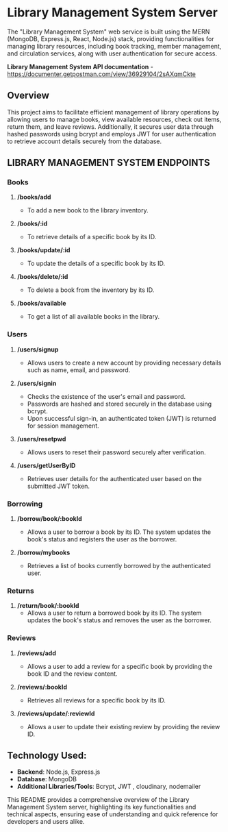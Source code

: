 # Library Management System Server  

The "Library Management System" web service is built using the MERN (MongoDB, Express.js, React, Node.js) stack, providing functionalities for managing library resources, including book tracking, member management, and circulation services, along with user authentication for secure access.  

**Library Management System API documentation** - https://documenter.getpostman.com/view/36929104/2sAXqmCkte

## Overview  
This project aims to facilitate efficient management of library operations by allowing users to manage books, view available resources, check out items, return them, and leave reviews. Additionally, it secures user data through hashed passwords using bcrypt and employs JWT for user authentication to retrieve account details securely from the database.  

## LIBRARY MANAGEMENT SYSTEM ENDPOINTS  

### Books  
1. **/books/add**  
   - To add a new book to the library inventory.  
   
2. **/books/:id**  
   - To retrieve details of a specific book by its ID.  
   
3. **/books/update/:id**  
   - To update the details of a specific book by its ID.  
   
4. **/books/delete/:id**  
   - To delete a book from the inventory by its ID.  
   
5. **/books/available**  
   - To get a list of all available books in the library.  

### Users  
1. **/users/signup**  
   - Allows users to create a new account by providing necessary details such as name, email, and password.  
   
2. **/users/signin**  
   - Checks the existence of the user's email and password.  
   - Passwords are hashed and stored securely in the database using bcrypt.  
   - Upon successful sign-in, an authenticated token (JWT) is returned for session management.  
   
3. **/users/resetpwd**  
   - Allows users to reset their password securely after verification.  
   
4. **/users/getUserByID**  
   - Retrieves user details for the authenticated user based on the submitted JWT token.  

### Borrowing  
1. **/borrow/book/:bookId**  
   - Allows a user to borrow a book by its ID. The system updates the book's status and registers the user as the borrower.  
   
2. **/borrow/mybooks**  
   - Retrieves a list of books currently borrowed by the authenticated user.  

### Returns  
1. **/return/book/:bookId**  
   - Allows a user to return a borrowed book by its ID. The system updates the book's status and removes the user as the borrower.  

### Reviews  
1. **/reviews/add**  
   - Allows a user to add a review for a specific book by providing the book ID and the review content.  
   
2. **/reviews/:bookId**  
   - Retrieves all reviews for a specific book by its ID.  
   
3. **/reviews/update/:reviewId**  
   - Allows a user to update their existing review by providing the review ID.  

## Technology Used:  
- **Backend**: Node.js, Express.js  
- **Database**: MongoDB  
- **Additional Libraries/Tools**: Bcrypt, JWT , cloudinary, nodemailer

This README provides a comprehensive overview of the Library Management System server, highlighting its key functionalities and technical aspects, ensuring ease of understanding and quick reference for developers and users alike.
